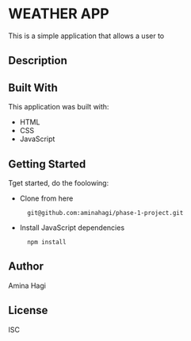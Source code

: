 # WEATHER APP
This is a simple application that allows a user to 

## Description


## Built With
This application was built with:

- HTML
- CSS
- JavaScript

## Getting Started
Tget started, do the foolowing:

- Clone from here

        git@github.com:aminahagi/phase-1-project.git

- Install JavaScript dependencies

        npm install


## Author
Amina Hagi

## License
ISC